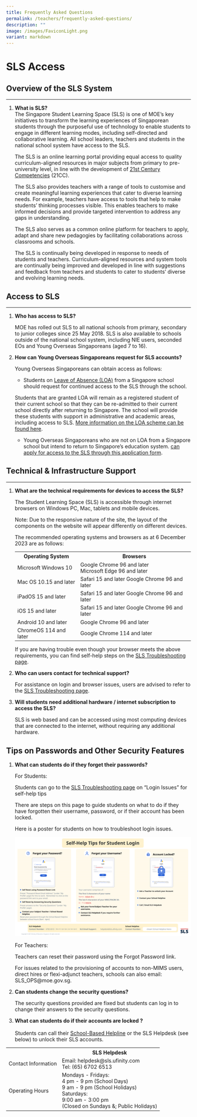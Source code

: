 ```yaml
---
title: Frequently Asked Questions
permalink: /teachers/frequently-asked-questions/
description: ""
image: /images/FaviconLight.png
variant: markdown
---
```

<h1>SLS Access</h1>

<h2 id="overview-of-sls-system">Overview of the SLS System</h2>
<hr>
<ol>
<li><p><strong>What is SLS?</strong> 
<br>The Singapore Student Learning Space (SLS) is one of MOE’s key initiatives to transform the learning experiences of Singaporean students through the purposeful use of technology to enable students to engage in different learning modes, including self-directed and collaborative learning. All school leaders, teachers and students in the national school system have access to the SLS.</p>
<p> The SLS is an online learning portal providing equal access to quality curriculum-aligned resources in major subjects from primary to pre-university level, in line with the development of <a target="_blank" href="https://www.moe.gov.sg/education-in-sg/21st-century-competencies">21st Century Competencies</a> (21CC).</p>
<p> The SLS also provides teachers with a range of tools to customise and create meaningful learning experiences that cater to diverse learning needs. For example, teachers have access to tools that help to make students’ thinking processes visible. This enables teachers to make informed decisions and provide targeted intervention to address any gaps in understanding.</p>
<p> The SLS also serves as a common online platform for teachers to apply, adapt and share new pedagogies by facilitating collaborations across classrooms and schools.</p>
<p> The SLS is continually being developed in response to needs of students and teachers. Curriculum-aligned resources and system tools are continually being improved and developed in line with suggestions and feedback from teachers and students to cater to students’ diverse and evolving learning needs.</p>
</li>
</ol>
<h2 id="access-to-sls">Access to SLS</h2>
<hr>
<ol>
<li><p><strong>Who has access to SLS?</strong></p>
<p> MOE has rolled out SLS to all national schools from primary, secondary to junior colleges since 25 May 2018. SLS is also available to schools outside of the national school system, including NIE users, seconded EOs and Young Overseas Singaporeans (aged 7 to 16).</p>
</li>
<li><p><strong>How can Young Overseas Singaporeans request for SLS accounts?</strong></p>
<p> Young Overseas Singaporeans can obtain access as follows:</p>
</li>
<ul><li>Students on <a target="_blank" href="https://go.gov.sg/loa">Leave of Absence (LOA)</a> from a Singapore school should request for continued access to the SLS through the school.</li></ul>
<p>Students that are granted LOA will remain as a registered student of their current school so that they can be re-admitted to their current school directly after returning to Singapore. The school will provide these students with support in administrative and academic areas, including access to SLS. <a target="_blank" href="https://go.gov.sg/loa">More information on the LOA scheme can be found here</a>.</p>

<ul><li>Young Overseas Singaporeans who are not on LOA from a Singapore school but intend to return to Singapore’s education system.
<a target="_blank" href="https://go.gov.sg/applyforsls">can apply for access to the SLS through this application form</a>.
</li></ul></ol>
<h2 id="technical-amp-infrastructure-support">Technical &amp; Infrastructure Support</h2>
<hr>
<ol><li><p><strong>What are the technical requirements for devices to access the SLS?</strong> <br></p>
<p> The Student Learning Space (SLS) is accessible through internet browsers on Windows PC, Mac, tablets and mobile devices.</p>
<p> Note: Due to the responsive nature of the site, the layout of the components on the website will appear differently on different devices.</p>
<p> The recommended operating systems and browsers as at 6 December 2023 are as follows:</p></li>
<table><tbody><tr>
<th>Operating System</th>
<th>Browsers</th></tr>
<tr><td>Microsoft Windows 10</td><td>Google Chrome 96 and later<br>    Microsoft Edge 96 and later</td></tr>
<tr><td>Mac OS 10.15 and later</td><td>Safari 15 and later
            Google Chrome 96 and later</td></tr>
<tr><td>iPadOS 15 and later</td><td>Safari 15 and later
            Google Chrome 96 and later</td></tr><tr><td>iOS 15 and later</td><td>Safari 15 and later
            Google Chrome 96 and later</td></tr>    <tr><td>Android 10 and later</td><td>Google Chrome 96 and later</td></tr>
<tr><td>ChromeOS 114 and later</td><td>Google Chrome 114 and later</td></tr></tbody></table>
<p>If you are having trouble even though your browser meets the above requirements, you can find self-help steps on the <a target="_blank" href="/login-troubleshooting/authentication/index/">SLS Troubleshooting page</a>.</p>
<li><strong>Who can users contact for technical support?</strong>
<p>For assistance on login and browser issues, users are advised to refer to the <a target="_blank" href="/login-troubleshooting/authentication/index/">SLS Troubleshooting page</a>.</p>
</li>
<li><p><strong>Will students need additional hardware / internet subscription to access the SLS?</strong></p>
<p> SLS is web based and can be accessed using most computing devices that are connected to the internet, without requiring any additional hardware.</p>
</li>
</ol>
<h2 id="tips-on-passwords-and-other-security-features">Tips on Passwords and Other Security Features</h2>
<ol>
<li><p><strong>What can students do if they forget their passwords?</strong></p>
<p> For Students:</p>
<p> Students can go to the <a target="_blank" href="/login-troubleshooting/authentication/index/">SLS Troubleshooting page</a> on “Login Issues” for self-help tips</p>
<p> There are steps on this page to guide students on what to do if they have forgotten their username, password, or if their account has been locked.</p>
<p> Here is a poster for students on how to troubleshoot login issues.</p>
</li>
<p><a href="/images/4Troubleshooting/Self-help%20tips%20for%20student%20login.png" target="_blank"><img src="/images/4Troubleshooting/Self-help%20tips%20for%20student%20login.png"></a></p>
<p>For Teachers:</p>
<p>Teachers can reset their password using the Forgot Password link.</p>
<p>For issues related to the provisioning of accounts to non-MIMS users, direct hires or flexi-adjunct teachers, schools can also email: SLS_OPS@moe.gov.sg.</p>
<li><p><strong>Can students change the security questions?</strong></p>
<p> The security questions provided are fixed but students can log in to change their answers to the security questions.</p>
</li>
<li><p><strong>What can students do if their accounts are locked ?</strong><br><br>
Students can call their <a target="_blank" href="/login-troubleshooting/get-help/get-help-from-your-school/">School-Based Helpline</a> or the SLS Helpdesk (see below) to unlock their SLS accounts.</p>
</li>
</ol>
<table><tbody><tr>
<th></th><th>SLS Helpdesk</th></tr><tr><td>Contact Information</td><td>Email: helpdesk@sls.ufinity.com
<br>Tel: (65) 6702 6513</td></tr><tr><td>Operating Hours</td><td>
Mondays - Fridays:
<br>4 pm - 9 pm (School Days)
<br>9 am - 9 pm (School Holidays)
<br>Saturdays:
<br>9:00 am - 3:00 pm
<br>(Closed on Sundays &amp;; Public Holidays)</td></tr></tbody></table>